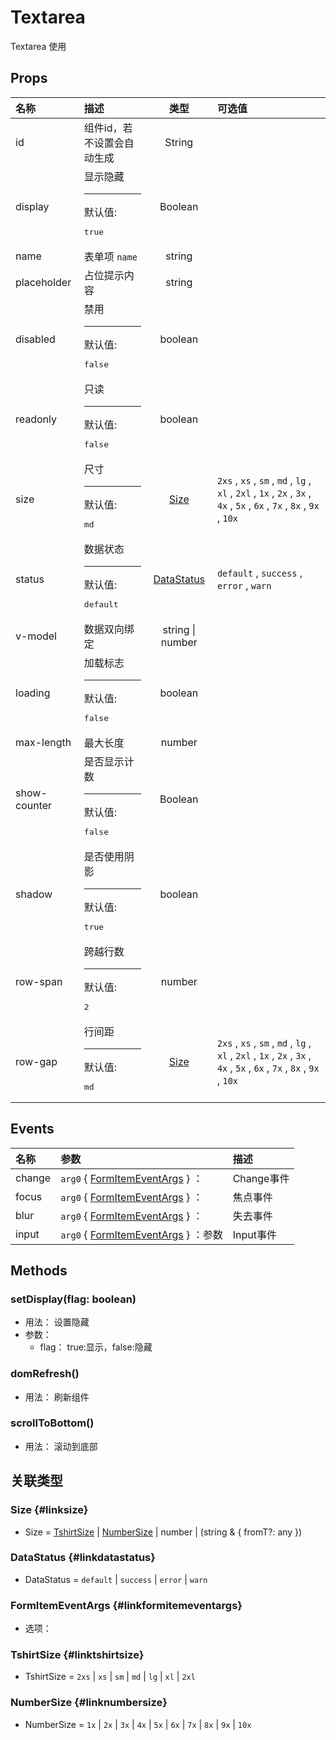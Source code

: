 # Textarea


Textarea 使用

## Props


<div class="props">

| 名称         | 描述                                        |              类型             | 可选值                                                                                                                  |
| :----------- | :------------------------------------------ | :---------------------------: | :---------------------------------------------------------------------------------------------------------------------- |
| id           | 组件id，若不设置会自动生成                  |             String            |                                                                                                                         |
| display      | 显示隐藏<hr>默认值:<br><pre>true</pre>      |            Boolean            |                                                                                                                         |
| name         | 表单项 `name`                               |             string            |                                                                                                                         |
| placeholder  | 占位提示内容                                |             string            |                                                                                                                         |
| disabled     | 禁用<hr>默认值:<br><pre>false</pre>         |            boolean            |                                                                                                                         |
| readonly     | 只读<hr>默认值:<br><pre>false</pre>         |            boolean            |                                                                                                                         |
| size         | 尺寸<hr>默认值:<br><pre>md</pre>            |       [Size](#linksize)       | `2xs` , `xs` , `sm` , `md` , `lg` , `xl` , `2xl` , `1x` , `2x` , `3x` , `4x` , `5x` , `6x` , `7x` , `8x` , `9x` , `10x` |
| status       | 数据状态<hr>默认值:<br><pre>default</pre>   | [DataStatus](#linkdatastatus) | `default` , `success` , `error` , `warn`                                                                                |
| v-model      | 数据双向绑定                                |        string \| number       |                                                                                                                         |
| loading      | 加载标志<hr>默认值:<br><pre>false</pre>     |            boolean            |                                                                                                                         |
| max-length   | 最大长度                                    |             number            |                                                                                                                         |
| show-counter | 是否显示计数<hr>默认值:<br><pre>false</pre> |            Boolean            |                                                                                                                         |
| shadow       | 是否使用阴影<hr>默认值:<br><pre>true</pre>  |            boolean            |                                                                                                                         |
| row-span     | 跨越行数<hr>默认值:<br><pre>2</pre>         |             number            |                                                                                                                         |
| row-gap      | 行间距<hr>默认值:<br><pre>md</pre>          |       [Size](#linksize)       | `2xs` , `xs` , `sm` , `md` , `lg` , `xl` , `2xl` , `1x` , `2x` , `3x` , `4x` , `5x` , `6x` , `7x` , `8x` , `9x` , `10x` |

</div>



## Events


<div class="events">

| 名称   | 参数                                                          | 描述       |
| :----- | :------------------------------------------------------------ | :--------- |
| change | `arg0` { [FormItemEventArgs](#linkformitemeventargs) } ：     | Change事件 |
| focus  | `arg0` { [FormItemEventArgs](#linkformitemeventargs) } ：     | 焦点事件   |
| blur   | `arg0` { [FormItemEventArgs](#linkformitemeventargs) } ：     | 失去事件   |
| input  | `arg0` { [FormItemEventArgs](#linkformitemeventargs) } ：参数 | Input事件  |

</div>



## Methods

### setDisplay(flag: boolean)
- 用法： 设置隐藏
- 参数：
	 - flag： true:显示，false:隐藏

### domRefresh()
- 用法： 刷新组件

### scrollToBottom()
- 用法： 滚动到底部









## 关联类型



### Size {#linksize}

- Size = 	 [TshirtSize](#linktshirtsize) \| [NumberSize](#linknumbersize) \| number \| (string &amp; { fromT?: any })

### DataStatus {#linkdatastatus}

- DataStatus = 	 `default` \| `success` \| `error` \| `warn`

### FormItemEventArgs {#linkformitemeventargs}

- 选项：

### TshirtSize {#linktshirtsize}

- TshirtSize = 	 `2xs` \| `xs` \| `sm` \| `md` \| `lg` \| `xl` \| `2xl`

### NumberSize {#linknumbersize}

- NumberSize = 	 `1x` \| `2x` \| `3x` \| `4x` \| `5x` \| `6x` \| `7x` \| `8x` \| `9x` \| `10x`